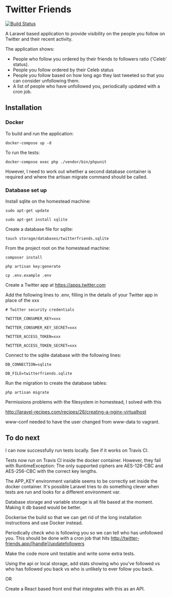Twitter Friends
===============

[![Build Status](https://travis-ci.org/edwardcrompton/twitter-friends.svg?branch=develop)](https://travis-ci.org/edwardcrompton/twitter-friends)

A Laravel based application to provide visibility on the people you follow on 
Twitter and their recent activity.

The application shows:
- People who follow you ordered by their friends to followers ratio ('Celeb' status).
- People you follow ordered by their Celeb status
- People you follow based on how long ago they last tweeted so that you can 
consider unfollowing them.
- A list of people who have unfollowed you, periodically updated with a cron job.

Installation
------------

### Docker

To build and run the application:

`docker-compose up -d`

To run the tests:

`docker-compose exec php ./vendor/bin/phpunit`

However, I need to work out whether a second database container is required and where the artisan migrate command should be called.

### Database set up

Install sqlite on the homestead machine:

`sudo apt-get update`

`sudo apt-get install sqlite`

Create a database file for sqlite:

`touch storage/databases/twitterfriends.sqlite`

From the project root on the homestead machine:

`composer install`

`php artisan key:generate`

`cp .env.example .env`

Create a Twitter app at https://apps.twitter.com

Add the following lines to .env, filling in the details of your Twitter app in 
place of the xxx

`# Twitter security credentials`

`TWITTER_CONSUMER_KEY=xxx`

`TWITTER_CONSUMER_KEY_SECRET=xxx`

`TWITTER_ACCESS_TOKEN=xxx`

`TWITTER_ACCESS_TOKEN_SECRET=xxx`

Connect to the sqlite database with the following lines:

`DB_CONNECTION=sqlite`

`DB_FILE=twitterfriends.sqlite`

Run the migration to create the database tables:

`php artisan migrate`

Permissions problems with the filesystem in homestead, I solved with this

http://laravel-recipes.com/recipes/26/creating-a-nginx-virtualhost

www-conf needed to have the user changed from www-data to vagrant.

To do next
----------

I can now successfully run tests locally. See if it works on Travis CI.

Tests now run on Travis CI inside the docker container. However, they fail with 
RuntimeException: The only supported ciphers are AES-128-CBC and AES-256-CBC with the correct key lengths.

The APP_KEY environment variable seems to be correctly set inside the docker container. It's possible 
Laravel tries to do something clever when tests are run and looks for a different environment var.

Database storage and variable storage is all file based at the moment. Making it 
db based would be better.

Dockerise the build so that we can get rid of the long installation instructions and use Docker instead.

Periodically check who is following you so we can tell who has unfollowed you.
This should be done with a cron job that hits http://twitter-friends.app/[handle]/updatefollowers

Make the code more unit testable and write some extra tests.

Using the api or local storage, add stats showing who you've followed vs who has
followed you back vs who is unlikely to ever follow you back.

OR

Create a React based front end that integrates with this as an API.
